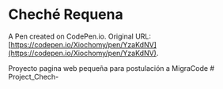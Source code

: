 # Cheché Requena

A Pen created on CodePen.io. Original URL: [https://codepen.io/Xiochomy/pen/YzaKdNV](https://codepen.io/Xiochomy/pen/YzaKdNV).

Proyecto pagina web pequeña para postulación a MigraCode # Project_Chech-
